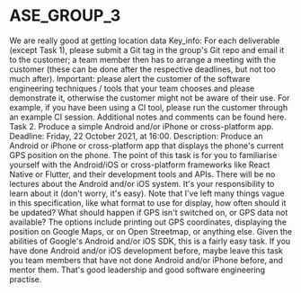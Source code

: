 # ASE_GROUP_3


We are really good at getting location data
Key_info:
For each deliverable (except Task 1), please submit a Git tag in the group's Git repo and email it to the customer; a team member then has to arrange a meeting with the customer (these can be done after the respective deadlines, but not too much after). Important: please alert the customer of the software engineering techniques / tools that your team chooses and please demonstrate it, otherwise the customer might not be aware of their use. For example, if you have been using a CI tool, please run the customer through an example CI session. Additional notes and comments can be found here.
Task 2. Produce a simple Android and/or iPhone or cross-platform app. Deadline: Friday, 22 October 2021, at 16:00.
Description: Produce an Android or iPhone or cross-platform app that displays the phone's current GPS position on the phone. The point of this task is for you to familiarise yourself with the Android/iOS or cross-platform frameworks like React Native or Flutter, and their development tools and APIs. There will be no lectures about the Android and/or iOS system. It's your responsibility to learn about it (don't worry, it's easy). Note that I've left many things vague in this specification, like what format to use for display, how often should it be updated? What should happen if GPS isn't switched on, or GPS data not available? The options include printing out GPS coordinates, displaying the position on Google Maps, or on Open Streetmap, or anything else.
Given the abilities of Google's Android and/or iOS SDK, this is a fairly easy task. If you have done Android and/or iOS development before, maybe leave this task you team members that have not done Android and/or iPhone before, and mentor them. That's good leadership and good software engineering practise.
